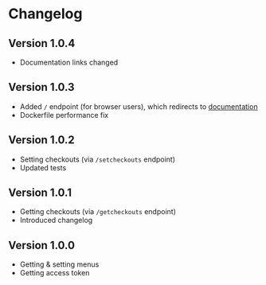 # Changelog
## Version 1.0.4
* Documentation links changed
## Version 1.0.3
* Added `/` endpoint (for browser users), which redirects to [documentation](https://rstular.github.io/lopolis.html)
* Dockerfile performance fix
## Version 1.0.2
* Setting checkouts (via `/setcheckouts` endpoint)
* Updated tests
## Version 1.0.1
* Getting checkouts (via `/getcheckouts` endpoint)
* Introduced changelog
## Version 1.0.0
* Getting & setting menus
* Getting access token